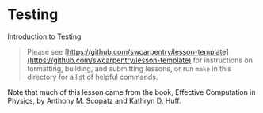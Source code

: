 Testing
==========

Introduction to Testing

> Please see [https://github.com/swcarpentry/lesson-template](https://github.com/swcarpentry/lesson-template)
> for instructions on formatting, building, and submitting lessons,
> or run `make` in this directory for a list of helpful commands.


Note that much of this lesson came from the book, Effective Computation in 
Physics, by Anthony M. Scopatz and Kathryn D. Huff.
